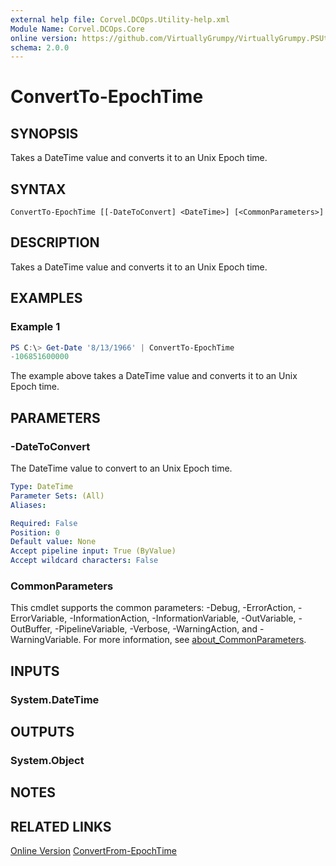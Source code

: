 ```yaml
---
external help file: Corvel.DCOps.Utility-help.xml
Module Name: Corvel.DCOps.Core
online version: https://github.com/VirtuallyGrumpy/VirtuallyGrumpy.PSUtility/blob/main/Source/docs/ConvertTo-EpochTime.md
schema: 2.0.0
---
```


# ConvertTo-EpochTime

## SYNOPSIS
Takes a DateTime value and converts it to an Unix Epoch time.

## SYNTAX

```
ConvertTo-EpochTime [[-DateToConvert] <DateTime>] [<CommonParameters>]
```

## DESCRIPTION
Takes a DateTime value and converts it to an Unix Epoch time.

## EXAMPLES

### Example 1
```powershell
PS C:\> Get-Date '8/13/1966' | ConvertTo-EpochTime
-106851600000
```

The example above takes a DateTime value and converts it to an Unix Epoch time.

## PARAMETERS

### -DateToConvert
The DateTime value to convert to an Unix Epoch time.

```yaml
Type: DateTime
Parameter Sets: (All)
Aliases:

Required: False
Position: 0
Default value: None
Accept pipeline input: True (ByValue)
Accept wildcard characters: False
```

### CommonParameters
This cmdlet supports the common parameters: -Debug, -ErrorAction, -ErrorVariable, -InformationAction, -InformationVariable, -OutVariable, -OutBuffer, -PipelineVariable, -Verbose, -WarningAction, and -WarningVariable. For more information, see [about_CommonParameters](http://go.microsoft.com/fwlink/?LinkID=113216).

## INPUTS

### System.DateTime

## OUTPUTS

### System.Object
## NOTES

## RELATED LINKS

[Online Version](https://github.com/VirtuallyGrumpy/VirtuallyGrumpy.PSUtility/blob/main/Source/docs/ConvertTo-EpochTime.md)
[ConvertFrom-EpochTime]()